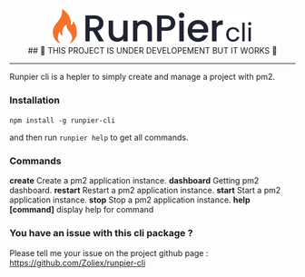 <div align="center">
	<img src="./assets/runpier-cli-logo.png" width="70%"/>
	<br />
	## 🚨 THIS PROJECT IS UNDER DEVELOPEMENT BUT IT WORKS 🚨
</div>
<hr/>

Runpier cli is a hepler to simply create and manage a project with pm2.

### Installation

`npm install -g runpier-cli` 

and then run `runpier help` to get all commands.

### Commands

**create** Create a pm2 application instance.
**dashboard** Getting pm2 dashboard.
**restart** Restart a pm2 application instance.
**start** Start a pm2 application instance.
**stop** Stop a pm2 application instance.
**help [command]**  display help for command

### You have an issue with this cli package ?
Please tell me your issue on the project github page :
https://github.com/Zoliex/runpier-cli
